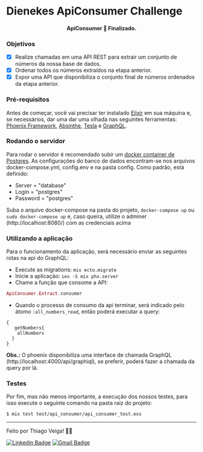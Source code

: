 # Dienekes ApiConsumer Challenge

<h4 align="center"> 
	  ApiConsumer 🚀 Finalizado.  
</h4>

### Objetivos

- [x] Realize chamadas em uma API REST para extrair um conjunto de números da nossa base de dados.
- [x] Ordenar todos os números extraídos na etapa anterior.
- [x] Expor uma API que disponibiliza o conjunto final de números ordenados da etapa anterior.

### Pré-requisitos

Antes de começar, você vai precisar ter instalado [Elixir](https://elixir-lang.org/) em sua máquina e, se necessários, dar uma dar uma olhada nas seguintes ferramentas:
[Phoenix Framework](https://www.phoenixframework.org/), [Absinthe](https://absinthe-graphql.org/), [Tesla](https://github.com/teamon/tesla) e [GraphQL](https://graphql.org/).

### Rodando o servidor

Para rodar o servidor é recomendado subir um [docker container de Postgres](https://hub.docker.com/_/postgres).
As configurações do banco de dados encontram-se nos arquivos docker-compose.yml, config.env e na pasta config. Como padrão, está definido:
  * Server = "database"
  * Login = "postgres"
  * Password = "postgres"
  
Suba o arquivo docker-compose na pasta do projeto, `docker-compose up` ou `sudo docker-compose up` e, caso queira, utilize o adminer (http://localhost:8080/) com as credenciais acima

### Utilizando a aplicação
Para o funcionamento da aplicação, será necessário enviar as seguintes rotas na api do GraphQL:
* Execute as migrations:
`mix ecto.migrate`
* Inicie a aplicação:
`iex -S mix phx.server`
* Chame a função que consome a API:
```elixir
ApiConsumer.Extract.consumer
```
* Quando o processo de consumo da api terminar, será indicado pelo átomo `:all_numbers_read`, então poderá executar a query:
```query
{
   getNumbers{
	allNumbers
  }
}
```
**Obs.:** O phoenix disponibiliza uma interface de chamada GraphQL (http://localhost:4000/api/graphiql), se preferir, poderá fazer a chamada da query por lá.
### Testes
Por fim, mas não menos importante, a execução dos nossos testes, para isso execute o seguinte comando na pasta raiz do projeto:
```
$ mix test test/api_consumer/api_consumer_test.exs
```

---

Feito por Thiago Veiga! 🚀🚀

[![Linkedin Badge](https://img.shields.io/badge/-Thiago-blue?style=flat-square&logo=Linkedin&logoColor=white&link=https://www.linkedin.com/in/thiago-veiga-9bb2a5136/)](https://www.linkedin.com/in/thiago-veiga-9bb2a5136/) 
[![Gmail Badge](https://img.shields.io/badge/-thiagoveiiga@gmail.com-c14438?style=flat-square&logo=Gmail&logoColor=white&link=mailto:thiagoveiiga@gmail.com)](mailto:thiagoveiiga@gmail.com)
